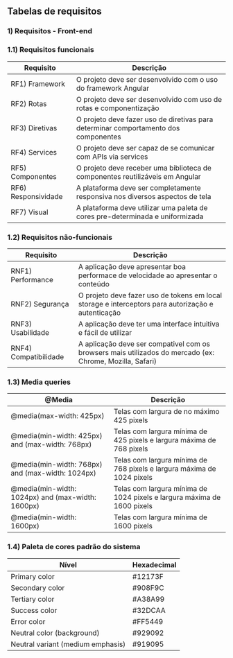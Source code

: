 ## Tabelas de requisitos


### 1) Requisitos - Front-end
### 1.1) Requisitos funcionais

| Requisito            | Descrição                                                                           |
| ------------------   | ----------------------------------------------------------------------------------- |
| RF1) Framework       | O projeto deve ser desenvolvido com o uso do framework Angular                      |
| RF2) Rotas           | O projeto deve ser desenvolvido com uso de rotas e componentização                  |
| RF3) Diretivas       | O projeto deve fazer uso de diretivas para determinar comportamento dos componentes |  
| RF4) Services        | O projeto deve ser capaz de se comunicar com APIs via services                      |
| RF5) Componentes     | O projeto deve receber uma biblioteca de componentes reutilizáveis em Angular       |
| RF6) Responsividade  | A plataforma deve ser completamente responsiva nos diversos aspectos de tela        |
| RF7) Visual          | A plataforma deve utilizar uma paleta de cores pre-determinada e uniformizada       |

### 1.2) Requisitos não-funcionais

| Requisito            | Descrição                                                                                                |
| ------------------   | ---------------------------------------------------------------------------------------------------------|
| RNF1) Performance    | A aplicação deve apresentar boa performace de velocidade ao apresentar o conteúdo                        |
| RNF2) Segurança      | O projeto deve fazer uso de tokens em local storage e interceptors para autorização e autenticação       |
| RNF3) Usabilidade    | A aplicação deve ter uma interface intuitiva e fácil de utilizar                                         |  
| RNF4) Compatibilidade| A aplicação deve ser compativel com os browsers mais utilizados do mercado (ex: Chrome, Mozilla, Safari) |

### 1.3) Media queries

|@Media                                           | Descrição                                                                           |
|-------------------------------------------------|-------------------------------------------------------------------------------------|
|@media(max-width: 425px)                         | Telas com largura de no máximo 425 pixels                                           |
|@media(min-width: 425px) and (max-width: 768px)  | Telas com largura mínima de 425 pixels e largura máxima de 768 pixels               |
|@media(min-width: 768px) and (max-width: 1024px) | Telas com largura mínima de 768 pixels e largura máxima de 1024 pixels              |
|@media(min-width: 1024px) and (max-width: 1600px)| Telas com largura mínima de 1024 pixels e largura máxima de 1600 pixels             |
|@media(min-width: 1600px)                        | Telas com largura mínima de 1600 pixels                                             |

### 1.4) Paleta de cores padrão do sistema

|Nível                      | Hexadecimal                  |
|---------------------------|------------------------------|
| Primary color                     | #12173F              |
| Secondary color                   | #908F9C              |
| Tertiary color                    | #A38A99              |
| Success color                     | #32DCAA              |
| Error color                       | #FF5449              |
| Neutral color (background)        | #929092              |
| Neutral variant (medium emphasis) | #919095              |



